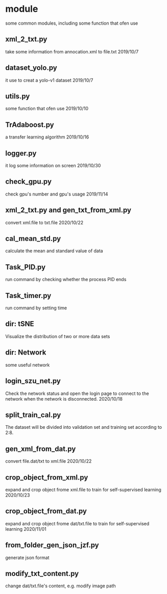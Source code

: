# module
some common modules, including some function that ofen use

## xml_2_txt.py
take some information from annocation.xml to file.txt 	2019/10/7

## dataset_yolo.py
it use to creat a yolo-v1 dataset	2019/10/7

## utils.py
some function that ofen use		2019/10/10

## TrAdaboost.py
a transfer learning algorithm		2019/10/16

## logger.py
it log some information on screen		2019/10/30

## check_gpu.py
check gpu's number and gpu's usage		2019/11/14

## xml_2_txt.py and gen_txt_from_xml.py
convert xml.file to txt.file    2020/10/22

## cal_mean_std.py
calculate the mean and standard value of data

## Task_PID.py
run command by checking whether the process PID ends

## Task_timer.py
run command by setting time

## dir: tSNE
Visualize the distribution of two or more data sets

## dir: Network
some useful network

## login_szu_net.py
Check the network status and open the login page to connect to the network when the network is disconnected.    2020/10/18

## split_train_cal.py
The dataset will be divided into validation set and training set according to 2:8.

## gen_xml_from_dat.py
convert file.dat/txt to xml.file    2020/10/22

## crop_object_from_xml.py
expand and crop object frome xml.file to train for self-supervised learning   2020/10/23 

## crop_object_from_dat.py
expand and crop object frome dat/txt.file to train for self-supervised learning   2020/11/01 

## from_folder_gen_json_jzf.py
generate json format

## modify_txt_content.py
change dat/txt.file's content, e.g. modify image path
